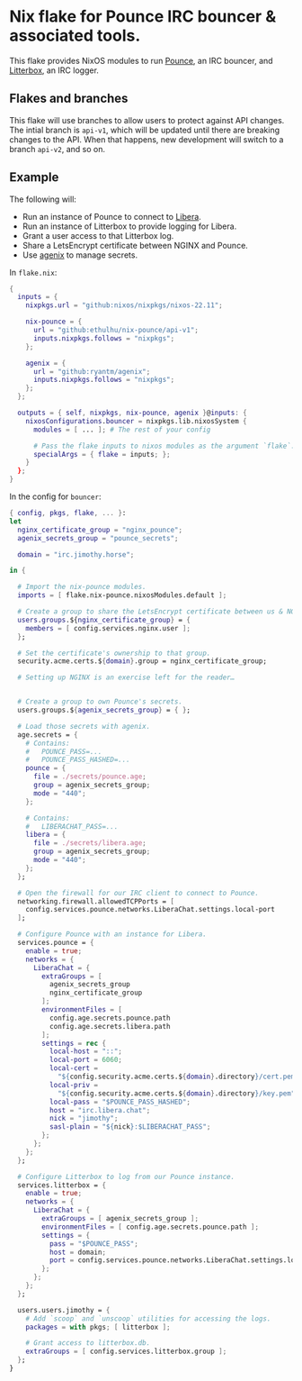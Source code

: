 <!--
SPDX-FileCopyrightText: 2022 Ethel Morgan

SPDX-License-Identifier: MIT
-->

# Nix flake for Pounce IRC bouncer & associated tools.

This flake provides NixOS modules to run [Pounce](https://git.causal.agency/pounce/about/), an IRC bouncer, and [Litterbox](https://git.causal.agency/litterbox/about/), an IRC logger.

## Flakes and branches

This flake will use branches to allow users to protect against API changes. The intial branch is `api-v1`, which will be updated until there are breaking changes to the API. When that happens, new development will switch to a branch `api-v2`, and so on.

## Example

The following will:

- Run an instance of Pounce to connect to [Libera](https://libera.chat).
- Run an instance of Litterbox to provide logging for Libera.
- Grant a user access to that Litterbox log.
- Share a LetsEncrypt certificate between NGINX and Pounce.
- Use [agenix](https://github.com/ryantm/agenix) to manage secrets.

In `flake.nix`:

```nix
{
  inputs = {
    nixpkgs.url = "github:nixos/nixpkgs/nixos-22.11";

    nix-pounce = {
      url = "github:ethulhu/nix-pounce/api-v1";
      inputs.nixpkgs.follows = "nixpkgs";
    };

    agenix = {
      url = "github:ryantm/agenix";
      inputs.nixpkgs.follows = "nixpkgs";
    };
  };

  outputs = { self, nixpkgs, nix-pounce, agenix }@inputs: {
    nixosConfigurations.bouncer = nixpkgs.lib.nixosSystem {
      modules = [ ... ]; # The rest of your config

      # Pass the flake inputs to nixos modules as the argument `flake`.
      specialArgs = { flake = inputs; };
    }
  };
}
```

In the config for `bouncer`:

```nix
{ config, pkgs, flake, ... }:
let
  nginx_certificate_group = "nginx_pounce";
  agenix_secrets_group = "pounce_secrets";

  domain = "irc.jimothy.horse";

in {

  # Import the nix-pounce modules.
  imports = [ flake.nix-pounce.nixosModules.default ];

  # Create a group to share the LetsEncrypt certificate between us & NGINX.
  users.groups.${nginx_certificate_group} = {
    members = [ config.services.nginx.user ];
  };

  # Set the certificate's ownership to that group.
  security.acme.certs.${domain}.group = nginx_certificate_group;

  # Setting up NGINX is an exercise left for the reader…


  # Create a group to own Pounce's secrets.
  users.groups.${agenix_secrets_group} = { };

  # Load those secrets with agenix.
  age.secrets = {
    # Contains:
    #   POUNCE_PASS=...
    #   POUNCE_PASS_HASHED=...
    pounce = {
      file = ./secrets/pounce.age;
      group = agenix_secrets_group;
      mode = "440";
    };

    # Contains:
    #   LIBERACHAT_PASS=...
    libera = {
      file = ./secrets/libera.age;
      group = agenix_secrets_group;
      mode = "440";
    };
  };

  # Open the firewall for our IRC client to connect to Pounce.
  networking.firewall.allowedTCPPorts = [
    config.services.pounce.networks.LiberaChat.settings.local-port
  ];

  # Configure Pounce with an instance for Libera.
  services.pounce = {
    enable = true;
    networks = {
      LiberaChat = {
        extraGroups = [
          agenix_secrets_group
          nginx_certificate_group
        ];
        environmentFiles = [
          config.age.secrets.pounce.path
          config.age.secrets.libera.path
        ];
        settings = rec {
          local-host = "::";
          local-port = 6060;
          local-cert =
            "${config.security.acme.certs.${domain}.directory}/cert.pem";
          local-priv =
            "${config.security.acme.certs.${domain}.directory}/key.pem";
          local-pass = "$POUNCE_PASS_HASHED";
          host = "irc.libera.chat";
          nick = "jimothy";
          sasl-plain = "${nick}:$LIBERACHAT_PASS";
        };
      };
    };
  };

  # Configure Litterbox to log from our Pounce instance.
  services.litterbox = {
    enable = true;
    networks = {
      LiberaChat = {
        extraGroups = [ agenix_secrets_group ];
        environmentFiles = [ config.age.secrets.pounce.path ];
        settings = {
          pass = "$POUNCE_PASS";
          host = domain;
          port = config.services.pounce.networks.LiberaChat.settings.local-port;
        };
      };
    };
  };

  users.users.jimothy = {
    # Add `scoop` and `unscoop` utilities for accessing the logs.
    packages = with pkgs; [ litterbox ];

    # Grant access to litterbox.db.
    extraGroups = [ config.services.litterbox.group ];
  };
}
```
